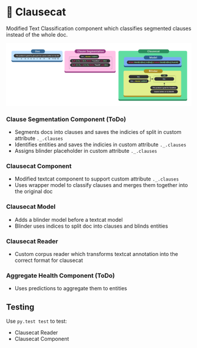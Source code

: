 # 🐾 Clausecat
Modified Text Classification component which classifies segmented clauses instead of the whole doc.

![Architecture Visualization](./img/Clausecat.PNG)


### Clause Segmentation Component (ToDo)
- Segments docs into clauses and saves the indicies of split in custom attribute `._.clauses`
- Identifies entities and saves the indicies in custom attribute `._.clauses`
- Assigns blinder placeholder in custom attribute `._.clauses`

### Clausecat Component
- Modified textcat component to support custom attribute `._.clauses`
- Uses wrapper model to classify clauses and merges them together into the original doc

### Clausecat Model
- Adds a blinder model before a textcat model
- Blinder uses indices to split doc into clauses and blinds entities

### Clausecat Reader
- Custom corpus reader which transforms textcat annotation into the correct format for clausecat

### Aggregate Health Component (ToDo)
- Uses predictions to aggregate them to entities

## Testing
Use `py.test test` to test:
- Clausecat Reader
- Clausecat Component
